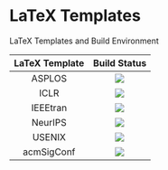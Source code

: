 # LaTeX Templates

LaTeX Templates and Build Environment

| LaTeX Template | Build Status |
|:--------------:|:------------:|
| ASPLOS     | ![](https://github.com/ArmageddonKnight/ASPLOS/workflows/build/badge.svg) |
| ICLR       | ![](https://github.com/ArmageddonKnight/ICLR/workflows/build/badge.svg) |
| IEEEtran   | ![](https://github.com/ArmageddonKnight/IEEEtran/workflows/build/badge.svg) |
| NeurIPS    | ![](https://github.com/ArmageddonKnight/NeurIPS/workflows/build/badge.svg) |
| USENIX     | ![](https://github.com/ArmageddonKnight/USENIX/workflows/build/badge.svg) |
| acmSigConf | ![](https://github.com/ArmageddonKnight/acmSigConf/workflows/build/badge.svg) |
